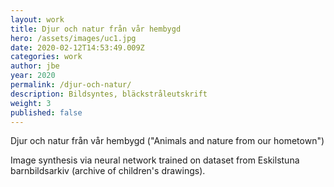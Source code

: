 ```yaml
---
layout: work
title: Djur och natur från vår hembygd
hero: /assets/images/uc1.jpg
date: 2020-02-12T14:53:49.009Z
categories: work
author: jbe
year: 2020
permalink: /djur-och-natur/
description: Bildsyntes, bläckstråleutskrift
weight: 3
published: false
---
```


Djur och natur från vår hembygd ("Animals and nature from our hometown")

Image synthesis via neural network trained on dataset from Eskilstuna barnbildsarkiv (archive of children's drawings).
